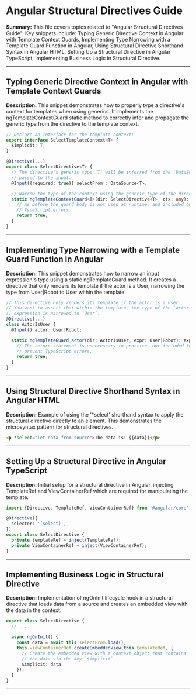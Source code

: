 # Angular Structural Directives Guide

**Summary:** This file covers topics related to "Angular Structural Directives Guide". Key snippets include: Typing Generic Directive Context in Angular with Template Context Guards, Implementing Type Narrowing with a Template Guard Function in Angular, Using Structural Directive Shorthand Syntax in Angular HTML, Setting Up a Structural Directive in Angular TypeScript, Implementing Business Logic in Structural Directive.

---

## Typing Generic Directive Context in Angular with Template Context Guards

**Description:** This snippet demonstrates how to properly type a directive's context for templates when using generics. It implements the ngTemplateContextGuard static method to correctly infer and propagate the generic type from the directive to the template context.

```typescript
// Declare an interface for the template context:
export interface SelectTemplateContext<T> {
  $implicit: T;
}

@Directive(...)
export class SelectDirective<T> {
  // The directive's generic type `T` will be inferred from the `DataSource` type
  // passed to the input.
  @Input({required: true}) selectFrom!: DataSource<T>;

  // Narrow the type of the context using the generic type of the directive.
  static ngTemplateContextGuard<T>(dir: SelectDirective<T>, ctx: any): ctx is SelectTemplateContext<T> {
    // As before the guard body is not used at runtime, and included only to avoid
    // TypeScript errors.
    return true;
  }
}
```

---

## Implementing Type Narrowing with a Template Guard Function in Angular

**Description:** This snippet demonstrates how to narrow an input expression's type using a static ngTemplateGuard method. It creates a directive that only renders its template if the actor is a User, narrowing the type from User|Robot to User within the template.

```typescript
// This directive only renders its template if the actor is a user.
// You want to assert that within the template, the type of the `actor`
// expression is narrowed to `User`.
@Directive(...)
class ActorIsUser {
  @Input() actor: User|Robot;

  static ngTemplateGuard_actor(dir: ActorIsUser, expr: User|Robot): expr is User {
    // The return statement is unnecessary in practice, but included to
    // prevent TypeScript errors.
    return true;
  }
}
```

---

## Using Structural Directive Shorthand Syntax in Angular HTML

**Description:** Example of using the '*select' shorthand syntax to apply the structural directive directly to an element. This demonstrates the microsyntax pattern for structural directives.

```html
<p *select="let data from source">The data is: {{data}}</p>
```

---

## Setting Up a Structural Directive in Angular TypeScript

**Description:** Initial setup for a structural directive in Angular, injecting TemplateRef and ViewContainerRef which are required for manipulating the template.

```typescript
import {Directive, TemplateRef, ViewContainerRef} from '@angular/core';

@Directive({
  selector: '[select]',
})
export class SelectDirective {
  private templateRef = inject(TemplateRef);
  private ViewContainerRef = inject(ViewContainerRef);
}
```

---

## Implementing Business Logic in Structural Directive

**Description:** Implementation of ngOnInit lifecycle hook in a structural directive that loads data from a source and creates an embedded view with the data in the context.

```typescript
export class SelectDirective {
  // ...

  async ngOnInit() {
    const data = await this.selectFrom.load();
    this.viewContainerRef.createEmbeddedView(this.templateRef, {
      // Create the embedded view with a context object that contains
      // the data via the key `$implicit`.
      $implicit: data,
    });
  }
}
```

---